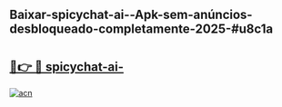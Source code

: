 ## Baixar-spicychat-ai--Apk-sem-anúncios-desbloqueado-completamente-2025-#u8c1a

# <h2><a href="https://ainizakaria.my?title=spicychat-ai-&ref=20M">🔗👉 🔴 spicychat-ai-</a></h2>

[![acn](https://github.com/user-attachments/assets/0f9c940e-d8b0-45ae-aac7-cd30a18b3e1c)](https://ainizakaria.my?title=spicychat-ai-&ref=20M)


